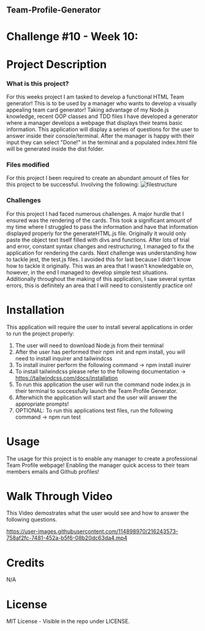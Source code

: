 ## Team-Profile-Generator
# Challenge #10 - Week 10:

# Project Description
### What is this project?
For this weeks project I am tasked to develop a functional HTML Team generator! This is to be used by a manager who wants to develop a visually appealing team card generator! Taking advantage of my Node.js knowledge, recent OOP classes and TDD files I have developed a generator where a manager develops a webpage that displays their teams basic information. This application will display a series of questions for the user to answer inside their console/terminal. After the manager is happy with their input they can select "Done!" in the terminal and a populated index.html file will be generated inside the dist folder. 

### Files modified
For this project I been required to create an abundant amount of files for this project to be successful. Involving the following:
![filestructure](https://user-images.githubusercontent.com/114898970/216245831-4a7bea4c-9860-4ab8-a1d0-4ebfb31f2b4b.png)


### Challenges
For this project I had faced numerous challenges. A major hurdle that I ensured was the rendering of the cards. This took a significant amount of my time where I struggled to pass the information and have that information displayed properly for the generateHTML.js file. Originally it would only paste the object text itself filled with divs and functions. After lots of trial and error, constant syntax changes and restructuring, I managed to fix the application for rendering the cards. Next challenge was understanding how to tackle jest, the test.js files. I avoided this for last because I didn't know how to tackle it originally. This was an area that I wasn't knowledgable on, however, in the end I managed to develop simple test situations. Additionally throughout the making of this application, I saw several syntax errors, this is definitely an area that I will need to consistently practice on!


# Installation
This application will require the user to install several applications in order to run the project properly:

1. The user will need to download Node.js from their terminal
2. After the user has performed their npm init and npm install, you will need to install inquirer and tailwindcss
3. To install inuirer perform the following command -> npm install inuirer
4. To install tailwindcss please refer to the following documentation -> https://tailwindcss.com/docs/installation
5. To run this application the user will run the command node index.js in their terminal to successfully launch the Team Profile Generator.
6. Afterwhich the application will start and the user will answer the appropriate prompts!
7. OPTIONAL: To run this applications test files, run the following command -> npm run test

# Usage
The usage for this project is to enable any manager to create a professional Team Profile webpage! Enabling the manager quick access to their team members emails and Github profiles!

# Walk Through Video
This Video demostrates what the user would see and how to answer the following questions. 


https://user-images.githubusercontent.com/114898970/216243573-758af2fc-7481-452a-b5f6-08b20dc63da4.mp4


# Credits
N/A

# License
MIT License - Visible in the repo under LICENSE.











